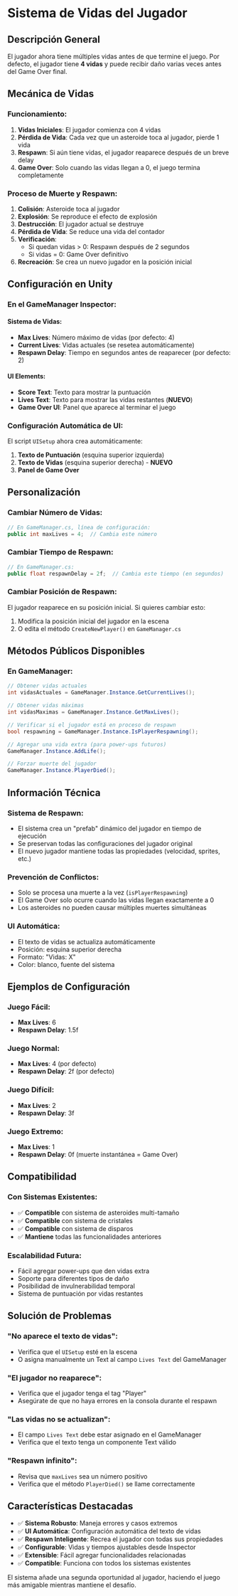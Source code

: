 # Sistema de Vidas del Jugador

## Descripción General

El jugador ahora tiene múltiples vidas antes de que termine el juego. Por defecto, el jugador tiene **4 vidas** y puede recibir daño varias veces antes del Game Over final.

## Mecánica de Vidas

### Funcionamiento:

1. **Vidas Iniciales**: El jugador comienza con 4 vidas
2. **Pérdida de Vida**: Cada vez que un asteroide toca al jugador, pierde 1 vida
3. **Respawn**: Si aún tiene vidas, el jugador reaparece después de un breve delay
4. **Game Over**: Solo cuando las vidas llegan a 0, el juego termina completamente

### Proceso de Muerte y Respawn:

1. **Colisión**: Asteroide toca al jugador
2. **Explosión**: Se reproduce el efecto de explosión
3. **Destrucción**: El jugador actual se destruye
4. **Pérdida de Vida**: Se reduce una vida del contador
5. **Verificación**:
   - Si quedan vidas > 0: Respawn después de 2 segundos
   - Si vidas = 0: Game Over definitivo
6. **Recreación**: Se crea un nuevo jugador en la posición inicial

## Configuración en Unity

### En el GameManager Inspector:

#### **Sistema de Vidas:**

- **Max Lives**: Número máximo de vidas (por defecto: 4)
- **Current Lives**: Vidas actuales (se resetea automáticamente)
- **Respawn Delay**: Tiempo en segundos antes de reaparecer (por defecto: 2)

#### **UI Elements:**

- **Score Text**: Texto para mostrar la puntuación
- **Lives Text**: Texto para mostrar las vidas restantes (**NUEVO**)
- **Game Over UI**: Panel que aparece al terminar el juego

### Configuración Automática de UI:

El script `UISetup` ahora crea automáticamente:

1. **Texto de Puntuación** (esquina superior izquierda)
2. **Texto de Vidas** (esquina superior derecha) - **NUEVO**
3. **Panel de Game Over**

## Personalización

### Cambiar Número de Vidas:

```csharp
// En GameManager.cs, línea de configuración:
public int maxLives = 4;  // Cambia este número
```

### Cambiar Tiempo de Respawn:

```csharp
// En GameManager.cs:
public float respawnDelay = 2f;  // Cambia este tiempo (en segundos)
```

### Cambiar Posición de Respawn:

El jugador reaparece en su posición inicial. Si quieres cambiar esto:

1. Modifica la posición inicial del jugador en la escena
2. O edita el método `CreateNewPlayer()` en `GameManager.cs`

## Métodos Públicos Disponibles

### En GameManager:

```csharp
// Obtener vidas actuales
int vidasActuales = GameManager.Instance.GetCurrentLives();

// Obtener vidas máximas
int vidasMaximas = GameManager.Instance.GetMaxLives();

// Verificar si el jugador está en proceso de respawn
bool respawning = GameManager.Instance.IsPlayerRespawning();

// Agregar una vida extra (para power-ups futuros)
GameManager.Instance.AddLife();

// Forzar muerte del jugador
GameManager.Instance.PlayerDied();
```

## Información Técnica

### Sistema de Respawn:

- El sistema crea un "prefab" dinámico del jugador en tiempo de ejecución
- Se preservan todas las configuraciones del jugador original
- El nuevo jugador mantiene todas las propiedades (velocidad, sprites, etc.)

### Prevención de Conflictos:

- Solo se procesa una muerte a la vez (`isPlayerRespawning`)
- El Game Over solo ocurre cuando las vidas llegan exactamente a 0
- Los asteroides no pueden causar múltiples muertes simultáneas

### UI Automática:

- El texto de vidas se actualiza automáticamente
- Posición: esquina superior derecha
- Formato: "Vidas: X"
- Color: blanco, fuente del sistema

## Ejemplos de Configuración

### Juego Fácil:

- **Max Lives**: 6
- **Respawn Delay**: 1.5f

### Juego Normal:

- **Max Lives**: 4 (por defecto)
- **Respawn Delay**: 2f (por defecto)

### Juego Difícil:

- **Max Lives**: 2
- **Respawn Delay**: 3f

### Juego Extremo:

- **Max Lives**: 1
- **Respawn Delay**: 0f (muerte instantánea = Game Over)

## Compatibilidad

### Con Sistemas Existentes:

- ✅ **Compatible** con sistema de asteroides multi-tamaño
- ✅ **Compatible** con sistema de cristales
- ✅ **Compatible** con sistema de disparos
- ✅ **Mantiene** todas las funcionalidades anteriores

### Escalabilidad Futura:

- Fácil agregar power-ups que den vidas extra
- Soporte para diferentes tipos de daño
- Posibilidad de invulnerabilidad temporal
- Sistema de puntuación por vidas restantes

## Solución de Problemas

### "No aparece el texto de vidas":

- Verifica que el `UISetup` esté en la escena
- O asigna manualmente un Text al campo `Lives Text` del GameManager

### "El jugador no reaparece":

- Verifica que el jugador tenga el tag "Player"
- Asegúrate de que no haya errores en la consola durante el respawn

### "Las vidas no se actualizan":

- El campo `Lives Text` debe estar asignado en el GameManager
- Verifica que el texto tenga un componente Text válido

### "Respawn infinito":

- Revisa que `maxLives` sea un número positivo
- Verifica que el método `PlayerDied()` se llame correctamente

## Características Destacadas

- ✅ **Sistema Robusto**: Maneja errores y casos extremos
- ✅ **UI Automática**: Configuración automática del texto de vidas
- ✅ **Respawn Inteligente**: Recrea el jugador con todas sus propiedades
- ✅ **Configurable**: Vidas y tiempos ajustables desde Inspector
- ✅ **Extensible**: Fácil agregar funcionalidades relacionadas
- ✅ **Compatible**: Funciona con todos los sistemas existentes

El sistema añade una segunda oportunidad al jugador, haciendo el juego más amigable mientras mantiene el desafío.
